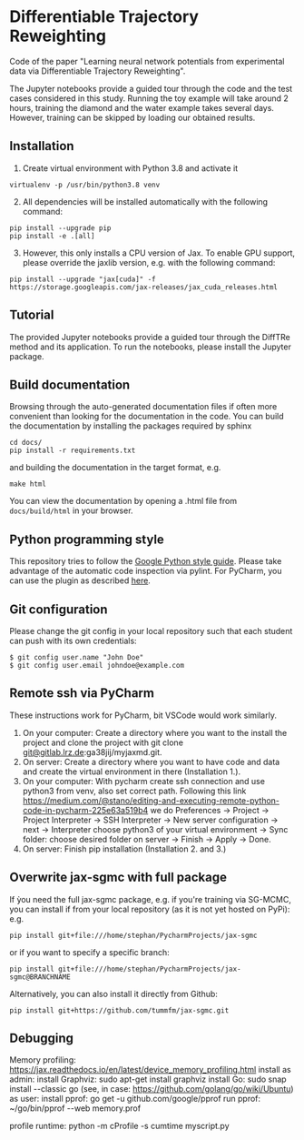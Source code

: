 # Differentiable Trajectory Reweighting

Code of the paper "Learning neural network potentials from 
experimental data via Differentiable Trajectory Reweighting".

The Jupyter notebooks provide a guided tour through the code and 
the test cases considered in this study. Running the toy example 
will take around 2 hours, training the diamond and the water example 
takes several days. However, training can be skipped by loading our 
obtained results.

## Installation

1. Create virtual environment with Python 3.8 and activate it
```
virtualenv -p /usr/bin/python3.8 venv
```
2. All dependencies will be installed automatically with the following command: <br/>
```
pip install --upgrade pip
pip install -e .[all]
```
3. However, this only installs a CPU version of Jax. To enable GPU support, 
please override the jaxlib version, e.g. with the following command:
```
pip install --upgrade "jax[cuda]" -f https://storage.googleapis.com/jax-releases/jax_cuda_releases.html
```
## Tutorial

The provided Jupyter notebooks provide a guided tour through the 
DiffTRe method and its application.
To run the notebooks, please install the Jupyter package.

## Build documentation

Browsing through the auto-generated documentation files if often more convenient
than looking for the documentation in the code. You can build the documentation 
by installing the packages required by sphinx
```
cd docs/
pip install -r requirements.txt
```
and building the documentation in the target format, e.g.
```
make html
```
You can view the documentation by opening a .html file from 
```docs/build/html``` in your browser.


## Python programming style
This repository tries to follow the 
[Google Python style guide](https://google.github.io/styleguide/pyguide.html).
Please take advantage of the automatic code inspection via pylint.
For PyCharm, you can use the plugin as described 
[here](https://github.com/leinardi/pylint-pycharm).


## Git configuration
Please change the git config in your local repository such that each student 
can push with its own credentials:
```
$ git config user.name "John Doe"
$ git config user.email johndoe@example.com
```
## Remote ssh via PyCharm
These instructions work for PyCharm, bit VSCode would work similarly.

1. On your computer: Create a directory where you want to the install 
the project and clone the project with git clone git@gitlab.lrz.de:ga38jij/myjaxmd.git.
2. On server: Create a directory where you want to have code and data and create 
the virtual environment in there (Installation 1.).
3. On your computer: With pycharm create ssh connection and use python3 from 
venv, also set correct path. Following this link
https://medium.com/@stano/editing-and-executing-remote-python-code-in-pycharm-225e63a519b4 
we do Preferences -> Project -> Project Interpreter -> SSH Interpreter 
-> New server configuration -> next -> Interpreter choose python3 of your 
virtual environment -> Sync folder: choose desired folder on server -> Finish 
-> Apply -> Done.
4. On server: Finish pip installation (Installation 2. and 3.) 

## Overwrite jax-sgmc with full package
If ỳou need the full jax-sgmc package, e.g. if you're training via SG-MCMC, you
can install if from your local repository (as it is not yet hosted on PyPi): e.g.
```
pip install git+file:///home/stephan/PycharmProjects/jax-sgmc
```
or if you want to specify a specific branch:
```
pip install git+file:///home/stephan/PycharmProjects/jax-sgmc@BRANCHNAME
```
Alternatively, you can also install it directly from Github:
```
pip install git+https://github.com/tummfm/jax-sgmc.git
```
## Debugging

Memory profiling:
    https://jax.readthedocs.io/en/latest/device_memory_profiling.html
    install as admin:
        install Graphviz: sudo apt-get install graphviz
        install Go: sudo snap install --classic go (see, in case: https://github.com/golang/go/wiki/Ubuntu)
    as user:
        install pprof: go get -u github.com/google/pprof
        run pprof:  ~/go/bin/pprof --web memory.prof

profile runtime:
python -m cProfile -s cumtime myscript.py